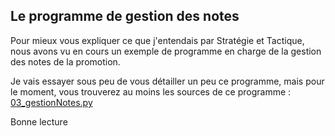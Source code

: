 ## Le programme de gestion des notes

Pour mieux vous expliquer ce que j'entendais par
Stratégie et Tactique, nous avons vu en cours un exemple
de programme en charge de la gestion des notes de la promotion.

Je vais essayer sous peu de vous détailler un peu ce programme,
mais pour le moment, vous trouverez au moins les sources de ce programme : [03_gestionNotes.py](Sources/03_01_gestionNotes.py)

Bonne lecture
